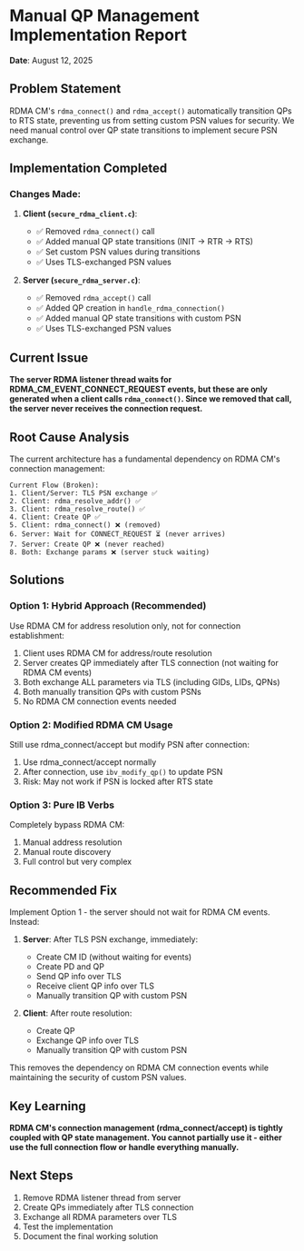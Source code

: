 # Manual QP Management Implementation Report
**Date**: August 12, 2025

## Problem Statement
RDMA CM's `rdma_connect()` and `rdma_accept()` automatically transition QPs to RTS state, preventing us from setting custom PSN values for security. We need manual control over QP state transitions to implement secure PSN exchange.

## Implementation Completed

### Changes Made:

1. **Client (`secure_rdma_client.c`)**:
   - ✅ Removed `rdma_connect()` call
   - ✅ Added manual QP state transitions (INIT → RTR → RTS)
   - ✅ Set custom PSN values during transitions
   - ✅ Uses TLS-exchanged PSN values

2. **Server (`secure_rdma_server.c`)**:
   - ✅ Removed `rdma_accept()` call  
   - ✅ Added QP creation in `handle_rdma_connection()`
   - ✅ Added manual QP state transitions with custom PSN
   - ✅ Uses TLS-exchanged PSN values

## Current Issue

**The server RDMA listener thread waits for RDMA_CM_EVENT_CONNECT_REQUEST events, but these are only generated when a client calls `rdma_connect()`. Since we removed that call, the server never receives the connection request.**

## Root Cause Analysis

The current architecture has a fundamental dependency on RDMA CM's connection management:

```
Current Flow (Broken):
1. Client/Server: TLS PSN exchange ✅
2. Client: rdma_resolve_addr() ✅
3. Client: rdma_resolve_route() ✅
4. Client: Create QP ✅
5. Client: rdma_connect() ❌ (removed)
6. Server: Wait for CONNECT_REQUEST ⏳ (never arrives)
7. Server: Create QP ❌ (never reached)
8. Both: Exchange params ❌ (server stuck waiting)
```

## Solutions

### Option 1: Hybrid Approach (Recommended)
Use RDMA CM for address resolution only, not for connection establishment:

1. Client uses RDMA CM for address/route resolution
2. Server creates QP immediately after TLS connection (not waiting for RDMA CM events)
3. Both exchange ALL parameters via TLS (including GIDs, LIDs, QPNs)
4. Both manually transition QPs with custom PSNs
5. No RDMA CM connection events needed

### Option 2: Modified RDMA CM Usage
Still use rdma_connect/accept but modify PSN after connection:

1. Use rdma_connect/accept normally
2. After connection, use `ibv_modify_qp()` to update PSN
3. Risk: May not work if PSN is locked after RTS state

### Option 3: Pure IB Verbs
Completely bypass RDMA CM:

1. Manual address resolution
2. Manual route discovery
3. Full control but very complex

## Recommended Fix

Implement Option 1 - the server should not wait for RDMA CM events. Instead:

1. **Server**: After TLS PSN exchange, immediately:
   - Create CM ID (without waiting for events)
   - Create PD and QP
   - Send QP info over TLS
   - Receive client QP info over TLS
   - Manually transition QP with custom PSN

2. **Client**: After route resolution:
   - Create QP
   - Exchange QP info over TLS
   - Manually transition QP with custom PSN

This removes the dependency on RDMA CM connection events while maintaining the security of custom PSN values.

## Key Learning

**RDMA CM's connection management (rdma_connect/accept) is tightly coupled with QP state management. You cannot partially use it - either use the full connection flow or handle everything manually.**

## Next Steps

1. Remove RDMA listener thread from server
2. Create QPs immediately after TLS connection
3. Exchange all RDMA parameters over TLS
4. Test the implementation
5. Document the final working solution